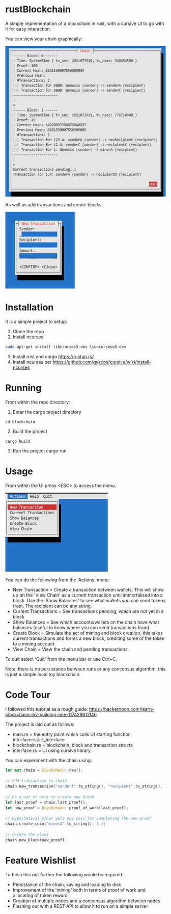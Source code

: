 # rustBlockchain
A simple implementation of a blockchain in rust, with a cursive UI to go with it for easy interaction.

You can view your chain graphically:

![Blockchain](./images/Chain.PNG)


As well as add transactions and create blocks:

![Blockchain](./images/NewTransaction.PNG)
# Installation
It is a simple project to setup:
1. Clone the repo
2. Install ncurses
```bash
sudo apt-get install libncurses5-dev libncursesw5-dev
```
3. Install rust and cargo https://rustup.rs/
4. Install ncurses per https://github.com/gyscos/cursive/wiki/Install-ncurses

# Running
From within the repo directory:
1. Enter the cargo project directory
```
cd blockchain
```
2. Build the project
```
cargo build
```
3. Run the project
cargo run

# Usage
From within the UI press \<ESC\> to access the menu.

![Menu](./images/Menu.PNG)

You can do the following from the 'Actions' menu:
- New Transaction = Create a transaction between wallets. This will show up on the 'View Chain' as a current transaction until immortalised into a block. Use the 'Show Balances' to see what wallets you can send tokens from. The recipient can be any string.
- Current Transactions = See transactions pending, which are not yet in a block
- Show Balances = See which accounts/wallets on the chain have what balances (useful to know where you can send transactions from)
- Create Block = Simulate the act of mining and block creation, this takes current transactions and forms a new block, crediting some of the token to a mining account
- View Chain = View the chain and pending transactions

To quit select 'Quit' from the menu bar or use Ctrl+C.

Note: there is no persistance between runs or any concensus algorithm, this is just a simple local toy blockchain.

# Code Tour
I followed this tutorial as a rough guide: https://hackernoon.com/learn-blockchains-by-building-one-117428612f46

The project is laid out as follows:
- main.rs = the entry point which calls UI starting function interface::start_interface
- blockchain.rs = blockchain, block and transaction structs
- interface.rs = UI using cursive library

You can experiment with the chain using:
``` Rust
let mut chain = Blockchain::new();

// Add transaction to chain
chain.new_transaction("senderA".to_string(), "recipient".to_string(), 12.3);

// Do proof of work to create new block
let last_proof = chain.last_proof();
let new_proof = Blockchain::proof_of_work(last_proof);

// Hypothetical miner gets one coin for completing the new proof
chain.create_coin("minerA".to_string(), 1.);

// Create the block
chain.new_block(new_proof);
```
# Feature Wishlist
To flesh this out further the following would be required:
- Persistance of the chain, saving and loading to disk
- Improvement of the 'mining' both in terms of proof of work and allocating of token reward
- Creation of multiple nodes and a concensus algorithm between nodes
- Fleshing out with a REST API to allow it to run on a simple server